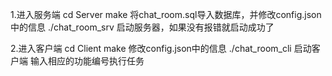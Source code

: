 1.进入服务端 
cd Server
make
将chat_room.sql导入数据库，并修改config.json中的信息
./chat_room_srv 启动服务器，如果没有报错就启动成功了

2.进入客户端
cd Client
make
修改config.json中的信息
./chat_room_cli 启动客户端
输入相应的功能编号执行任务
